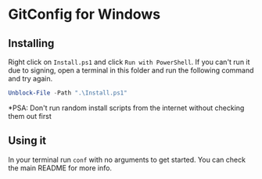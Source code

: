 # GitConfig for Windows

## Installing

Right click on `Install.ps1` and click `Run with PowerShell`. If you can't run it due to signing, open a terminal in this folder and run the following command and try again.

```Powershell
Unblock-File -Path ".\Install.ps1"
```

*PSA: Don't run random install scripts from the internet without checking them out first

## Using it

In your terminal run `conf` with no arguments to get started. You can check the main README for more info.